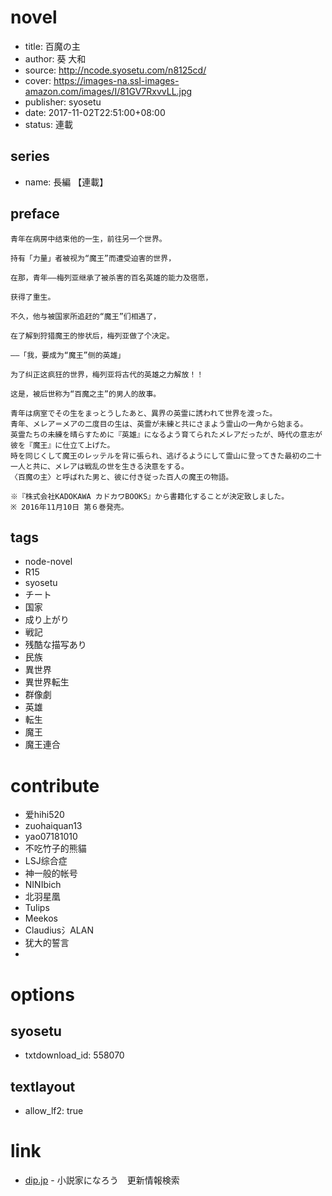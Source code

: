 # novel

- title: 百魔の主
- author: 葵 大和
- source: http://ncode.syosetu.com/n8125cd/
- cover: https://images-na.ssl-images-amazon.com/images/I/81GV7RxvvLL.jpg
- publisher: syosetu
- date: 2017-11-02T22:51:00+08:00
- status: 連載

## series

- name: 長編 【連載】

## preface


```
青年在病房中结束他的一生，前往另一个世界。

持有「力量」者被视为“魔王”而遭受迫害的世界，

在那，青年——梅列亚继承了被杀害的百名英雄的能力及宿愿，

获得了重生。

不久，他与被国家所追赶的“魔王”们相遇了，

在了解到狩猎魔王的惨状后，梅列亚做了个决定。

——「我，要成为“魔王”侧的英雄」

为了纠正这疯狂的世界，梅列亚将古代的英雄之力解放！！

这是，被后世称为“百魔之主”的男人的故事。

青年は病室でその生をまっとうしたあと、異界の英霊に誘われて世界を渡った。
青年、メレア＝メアの二度目の生は、英霊が未練と共にさまよう霊山の一角から始まる。
英霊たちの未練を晴らすために『英雄』になるよう育てられたメレアだったが、時代の意志が彼を『魔王』に仕立て上げた。
時を同じくして魔王のレッテルを背に張られ、逃げるようにして霊山に登ってきた最初の二十一人と共に、メレアは戦乱の世を生きる決意をする。
〈百魔の主〉と呼ばれた男と、彼に付き従った百人の魔王の物語。

※『株式会社KADOKAWA カドカワBOOKS』から書籍化することが決定致しました。
※ 2016年11月10日 第６巻発売。
```

## tags

- node-novel
- R15
- syosetu
- チート
- 国家
- 成り上がり
- 戦記
- 残酷な描写あり
- 民族
- 異世界
- 異世界転生
- 群像劇
- 英雄
- 転生
- 魔王
- 魔王連合

# contribute

- 爱hihi520
- zuohaiquan13
- yao07181010
- 不吃竹子的熊貓
- LSJ综合症
- 神一般的帐号
- NINIbich
- 北羽星凰
- Tulips
- Meekos
- Claudius氵ALAN
- 犹大的誓言
- 

# options

## syosetu

- txtdownload_id: 558070

## textlayout

- allow_lf2: true

# link

- [dip.jp](https://narou.dip.jp/search.php?text=n8125cd&novel=all&genre=all&new_genre=all&length=0&down=0&up=100) - 小説家になろう　更新情報検索


